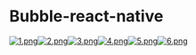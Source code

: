 # Bubble-react-native



[![1.png](https://i.postimg.cc/gkW6BpJL/1.png)](https://postimg.cc/Z0wRC16J)[![2.png](https://i.postimg.cc/bJns3VfR/2.png)](https://postimg.cc/HcpYL2xJ)[![3.png](https://i.postimg.cc/h49XmYrD/3.png)](https://postimg.cc/vDZ8F3kk)[![4.png](https://i.postimg.cc/BQptY1kR/4.png)](https://postimg.cc/VdSY55YF)[![5.png](https://i.postimg.cc/FHnzmX9Z/5.png)](https://postimg.cc/0zDPd3KM)[![6.png](https://i.postimg.cc/3wsw4j00/6.png)](https://postimg.cc/JyQ8SkqR)
